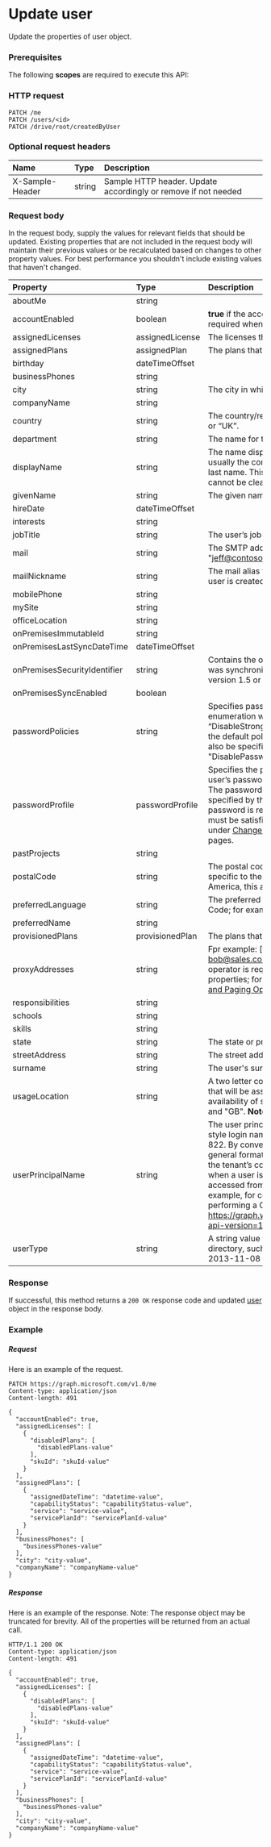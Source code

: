 # Update user

Update the properties of user object.
### Prerequisites
The following **scopes** are required to execute this API: 
### HTTP request
<!-- { "blockType": "ignored" } -->
```http
PATCH /me
PATCH /users/<id>
PATCH /drive/root/createdByUser
```
### Optional request headers
| Name       | Type | Description|
|:-----------|:------|:----------|
| X-Sample-Header  | string  | Sample HTTP header. Update accordingly or remove if not needed|

### Request body
In the request body, supply the values for relevant fields that should be updated. Existing properties that are not included in the request body will maintain their previous values or be recalculated based on changes to other property values. For best performance you shouldn't include existing values that haven't changed.

| Property	   | Type	|Description|
|:---------------|:--------|:----------|
|aboutMe|string||
|accountEnabled|boolean|                **true** if the account is enabled; otherwise, **false**. This property is required when a user is created.            |
|assignedLicenses|assignedLicense|The licenses that are assigned to the user.                            **Notes**: not nullable.            |
|assignedPlans|assignedPlan|The plans that are assigned to the user.                            **Notes**: not nullable.            |
|birthday|dateTimeOffset||
|businessPhones|string||
|city|string|The city in which the user is located.|
|companyName|string||
|country|string|The country/region in which the user is located; for example, “US” or “UK”.|
|department|string|The name for the department in which the user works.|
|displayName|string|The name displayed in the address book for the user. This is usually the combination of the user's first name, middle initial and last name. This property is required when a user is created and it cannot be cleared during updates.|
|givenName|string|The given name (first name) of the user.|
|hireDate|dateTimeOffset||
|interests|string||
|jobTitle|string|The user’s job title.|
|mail|string|The SMTP address for the user, for example, "jeff@contoso.onmicrosoft.com".|
|mailNickname|string|The mail alias for the user. This property must be specified when a user is created.|
|mobilePhone|string||
|mySite|string||
|officeLocation|string||
|onPremisesImmutableId|string||
|onPremisesLastSyncDateTime|dateTimeOffset||
|onPremisesSecurityIdentifier|string|Contains the on-premises security identifier (SID) for the user that was synchronized from on-premises to the cloud.                            **Notes**: Requires version 1.5 or newer.            |
|onPremisesSyncEnabled|boolean||
|passwordPolicies|string|Specifies password policies for the user. This value is an enumeration with one possible value being “DisableStrongPassword”, which allows weaker passwords than the default policy to be specified. “DisablePasswordExpiration” can also be specified. The two may be specified together; for example: "DisablePasswordExpiration, DisableStrongPassword".|
|passwordProfile|passwordProfile|Specifies the password profile for the user. The profile contains the user’s password. This property is required when a user is created.            The password in the profile must satisfy minimum requirements as specified by the **passwordPolicies** property. By default, a strong password is required. For information about the constraints that must be satisfied for a strong password, see **Password policy** under [Change your password](http://onlinehelp.microsoft.com/office365-enterprises/ff637578.aspx) in the Microsoft Office 365 help pages. |
|pastProjects|string||
|postalCode|string|The postal code for the user's postal address. The postal code is specific to the user's country/region. In the United States of America, this attribute contains the ZIP code.|
|preferredLanguage|string|The preferred language for the user. Should follow ISO 639-1 Code; for example "en-US".|
|preferredName|string||
|provisionedPlans|provisionedPlan|The plans that are provisioned for the user.                            **Notes**: not nullable.            |
|proxyAddresses|string|Fpr example: ["SMTP: bob@contoso.com", "smtp: bob@sales.contoso.com"]                            **Notes**: unique, not nullable, the **any** operator is required for filter expressions on multi-valued properties; for more information, see [Supported Queries, Filters, and Paging Options](https://msdn.microsoft.com/library/azure/dn727074.aspx).            |
|responsibilities|string||
|schools|string||
|skills|string||
|state|string|The state or province in the user's address.|
|streetAddress|string|The street address of the user's place of business.|
|surname|string|The user's surname (family name or last name).                            **Notes**: filterable.            |
|usageLocation|string|A two letter country code (ISO standard 3166). Required for users that will be assigned licenses due to legal requirement to check for availability of services in countries.  Examples include: "US", "JP", and "GB".                            **Notes**: not nullable.            |
|userPrincipalName|string|The user principal name (UPN) of the user. The UPN is an Internet-style login name for the user based on the Internet standard RFC 822. By convention, this should map to the user's email name. The general format is alias@domain, where domain must be present in the tenant’s collection of verified domains. This property is required when a user is created.             The verified domains for the tenant can be accessed from the **VerifiedDomains** property of [TenantDetail]. For example, for contoso.onmicosoft.com, tenant detail can be read by performing a GET to the following URL: https://graph.windows.net/contoso.onmicrosoft.com/tenantDetails?api-version=1.5.                            **Notes**: **key**, unique.            |
|userType|string|A string value that can be used to classify user types in your directory, such as “Member” and “Guest”.                            **Notes**: Requires version 2013-11-08 or newer.            |

### Response
If successful, this method returns a `200 OK` response code and updated [user](../resources/user.md) object in the response body.
### Example
##### Request
Here is an example of the request.
<!-- {
  "blockType": "request",
  "name": "update_user"
}-->
```http
PATCH https://graph.microsoft.com/v1.0/me
Content-type: application/json
Content-length: 491

{
  "accountEnabled": true,
  "assignedLicenses": [
    {
      "disabledPlans": [
        "disabledPlans-value"
      ],
      "skuId": "skuId-value"
    }
  ],
  "assignedPlans": [
    {
      "assignedDateTime": "datetime-value",
      "capabilityStatus": "capabilityStatus-value",
      "service": "service-value",
      "servicePlanId": "servicePlanId-value"
    }
  ],
  "businessPhones": [
    "businessPhones-value"
  ],
  "city": "city-value",
  "companyName": "companyName-value"
}
```
##### Response
Here is an example of the response. Note: The response object may be truncated for brevity. All of the properties will be returned from an actual call.
<!-- {
  "blockType": "response",
  "truncated": true,
  "@odata.type": "microsoft.graph.user"
} -->
```http
HTTP/1.1 200 OK
Content-type: application/json
Content-length: 491

{
  "accountEnabled": true,
  "assignedLicenses": [
    {
      "disabledPlans": [
        "disabledPlans-value"
      ],
      "skuId": "skuId-value"
    }
  ],
  "assignedPlans": [
    {
      "assignedDateTime": "datetime-value",
      "capabilityStatus": "capabilityStatus-value",
      "service": "service-value",
      "servicePlanId": "servicePlanId-value"
    }
  ],
  "businessPhones": [
    "businessPhones-value"
  ],
  "city": "city-value",
  "companyName": "companyName-value"
}
```

<!-- uuid: 8fcb5dbc-d5aa-4681-8e31-b001d5168d79
2015-10-25 14:57:30 UTC -->
<!-- {
  "type": "#page.annotation",
  "description": "Update user",
  "keywords": "",
  "section": "documentation",
  "tocPath": ""
}-->